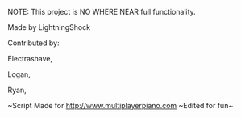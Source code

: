 
NOTE: This project is NO WHERE NEAR full functionality.


Made by LightningShock

Contributed by: 

Electrashave,

Logan,

Ryan,


~Script Made for http://www.multiplayerpiano.com
~Edited for fun~

